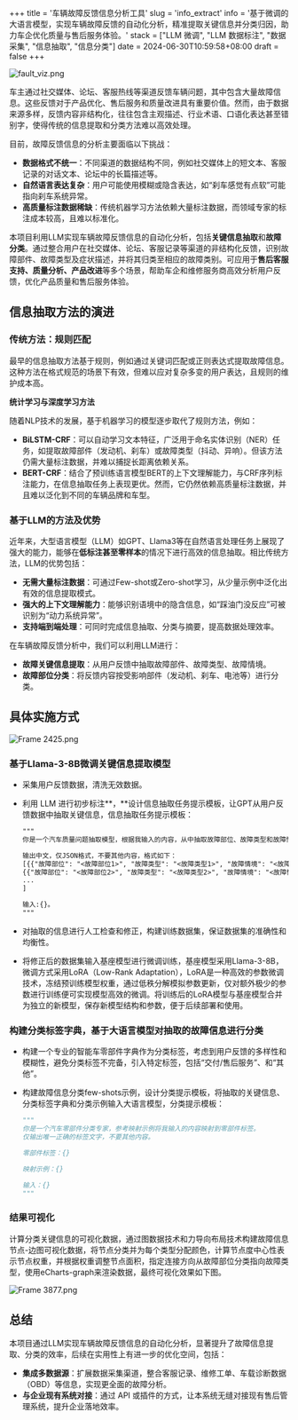 +++
title = '车辆故障反馈信息分析工具'
slug = 'info_extract'
info = '基于微调的大语言模型，实现车辆故障反馈的自动化分析，精准提取关键信息并分类归因，助力车企优化质量与售后服务体验。'
stack = ["LLM 微调", "LLM 数据标注", "数据采集", "信息抽取", "信息分类"]
date = 2024-06-30T10:59:58+08:00
draft = false
+++


![fault_viz.png](/info_extract/fault_viz.png)

车主通过社交媒体、论坛、客服热线等渠道反馈车辆问题，其中包含大量故障信息。这些反馈对于产品优化、售后服务和质量改进具有重要价值。然而，由于数据来源多样，反馈内容非结构化，往往包含主观描述、行业术语、口语化表达甚至错别字，使得传统的信息提取和分类方法难以高效处理。

目前，故障反馈信息的分析主要面临以下挑战：

- **数据格式不统一**：不同渠道的数据结构不同，例如社交媒体上的短文本、客服记录的对话文本、论坛中的长篇描述等。
- **自然语言表达复杂**：用户可能使用模糊或隐含表达，如“刹车感觉有点软”可能指向刹车系统异常。
- **高质量标注数据稀缺**：传统机器学习方法依赖大量标注数据，而领域专家的标注成本较高，且难以标准化。

本项目利用LLM实现车辆故障反馈信息的自动化分析，包括**关键信息抽取**和**故障分类**。通过整合用户在社交媒体、论坛、客服记录等渠道的非结构化反馈，识别故障部件、故障类型及症状描述，并将其归类至相应的故障类别。可应用于**售后客服支持、质量分析、产品改进**等多个场景，帮助车企和维修服务商高效分析用户反馈，优化产品质量和售后服务体验。

## **信息抽取方法的演进**

### **传统方法：规则匹配**

最早的信息抽取方法基于规则，例如通过关键词匹配或正则表达式提取故障信息。这种方法在格式规范的场景下有效，但难以应对复杂多变的用户表达，且规则的维护成本高。

**统计学习与深度学习方法**

随着NLP技术的发展，基于机器学习的模型逐步取代了规则方法，例如：

- **BiLSTM-CRF**：可以自动学习文本特征，广泛用于命名实体识别（NER）任务，如提取故障部件（发动机、刹车）或故障类型（抖动、异响）。但该方法仍需大量标注数据，并难以捕捉长距离依赖关系。
- **BERT-CRF**：结合了预训练语言模型BERT的上下文理解能力，与CRF序列标注能力，在信息抽取任务上表现更优。然而，它仍然依赖高质量标注数据，并且难以泛化到不同的车辆品牌和车型。

### **基于LLM的方法及优势**

近年来，大型语言模型（LLM）如GPT、Llama3等在自然语言处理任务上展现了强大的能力，能够在**低标注甚至零样本**的情况下进行高效的信息抽取。相比传统方法，LLM的优势包括：

- **无需大量标注数据**：可通过Few-shot或Zero-shot学习，从少量示例中泛化出有效的信息提取模式。
- **强大的上下文理解能力**：能够识别语境中的隐含信息，如“踩油门没反应”可被识别为“动力系统异常”。
- **支持端到端处理**：可同时完成信息抽取、分类与摘要，提高数据处理效率。

在车辆故障反馈分析中，我们可以利用LLM进行：

- **故障关键信息提取**：从用户反馈中抽取故障部件、故障类型、故障情境。
- **故障部位分类**：将反馈内容按受影响部件（发动机、刹车、电池等）进行分类。

## **具体实施方式**

![Frame 2425.png](/info_extract/Frame_2425.png)

### **基于Llama-3-8B微调关键信息提取模型**

- 采集用户反馈数据，清洗无效数据。
- 利用 LLM 进行初步标注**，**设计信息抽取任务提示模板，让GPT从用户反馈数据中抽取关键信息，信息抽取任务提示模板：
    
    ```markdown
    """
    你是一个汽车质量问题抽取模型，根据我输入的内容，从中抽取故障部位、故障类型和故障情境信息。
    
    输出中文，仅JSON格式，不要其他内容，格式如下：
    [{{"故障部位": "<故障部位1>", "故障类型": "<故障类型1>", "故障情境": "<故障情境1>"}},
    {{"故障部位": "<故障部位2>", "故障类型": "<故障类型2>", "故障情境": "<故障情境2>"}},
    ...
    ]
    
    输入:{}。
    """
    ```
    
- 对抽取的信息进行人工检查和修正，构建训练数据集，保证数据集的准确性和均衡性。
- 将修正后的数据集输入基座模型进行微调训练，基座模型采用Llama-3-8B，微调方式采用LoRA（Low-Rank Adaptation），LoRA是一种高效的参数微调技术，冻结预训练模型权重，通过低秩分解模拟参数更新，仅对额外极少的参数进行训练便可实现模型高效的微调。将训练后的LoRA模型与基座模型合并为独立的新模型，保存新模型结构和参数，便于后续部署和使用。

### **构建分类标签字典，基于大语言模型对抽取的故障信息进行分类**

- 构建一个专业的智能车零部件字典作为分类标签，考虑到用户反馈的多样性和模糊性，避免分类标签不完备，引入特定标签，包括“交付/售后服务”、和“其他”。
- 构建故障信息分类few-shots示例，设计分类提示模板，将抽取的关键信息、分类标签字典和分类示例输入大语言模型，分类提示模板：
    
    ```python
    """
    你是一个汽车零部件分类专家，参考映射示例将我输入的内容映射到零部件标签。
    仅输出唯一正确的标签文字，不要其他内容。
    
    零部件标签：{}
    
    映射示例：{}
    
    输入：{}
    """
    ```
    

### **结果可视化**

计算分类关键信息的可视化数据，通过图数据技术和力导向布局技术构建故障信息节点-边图可视化数据，将节点分类并为每个类型分配颜色，计算节点度中心性表示节点权重，并根据权重调整节点面积，指定连接方向从故障部位分类指向故障类型，使用eCharts-graph来渲染数据，最终可视化效果如下图。

![Frame 3877.png](/info_extract/Frame_3877.png)

## **总结**

本项目通过LLM实现车辆故障反馈信息的自动化分析，显著提升了故障信息提取、分类的效率，后续在实用性上有进一步的优化空间，包括：

- **集成多数据源**：扩展数据采集渠道，整合客服记录、维修工单、车载诊断数据（OBD）等信息，实现更全面的故障分析。
- **与企业现有系统对接**：通过 API 或插件的方式，让本系统无缝对接现有售后管理系统，提升企业落地效率。